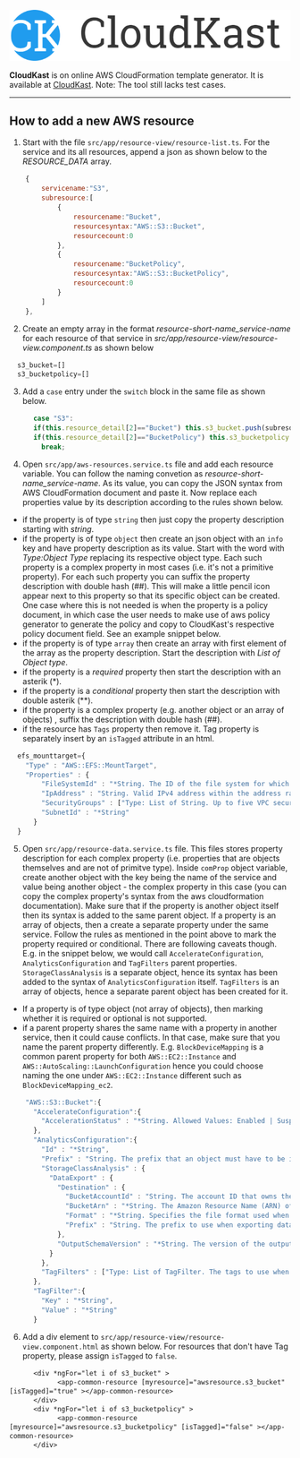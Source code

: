 ![CloudKast Logo](src/assets/img/cloudkast-logo.jpg)

**CloudKast** is on online AWS CloudFormation template generator. It is available at [CloudKast](https://krunal4amity.github.io). Note: The tool still lacks test cases.

---
## How to add a new AWS resource
1. Start with the file `src/app/resource-view/resource-list.ts`. For the service and its all resources, append a json as shown below to the *RESOURCE_DATA* array.

```javascript
    {
        servicename:"S3",
        subresource:[
            {
                resourcename:"Bucket",
                resourcesyntax:"AWS::S3::Bucket",
                resourcecount:0
            },
            {
                resourcename:"BucketPolicy",
                resourcesyntax:"AWS::S3::BucketPolicy",
                resourcecount:0
            }
        ]
    },
```

2. Create an empty array in the format *resource-short-name_service-name* for each resource of that service in *src/app/resource-view/resource-view.component.ts* as shown below

```javascript
  s3_bucket=[]
  s3_bucketpolicy=[]
```
3. Add a `case` entry under the `switch` block in the same file as shown below.

```javascript
      case "S3":
      if(this.resource_detail[2]=="Bucket") this.s3_bucket.push(subresource.resourcecount);
      if(this.resource_detail[2]=="BucketPolicy") this.s3_bucketpolicy.push(subresource.resourcecount);
        break;
```

4. Open `src/app/aws-resources.service.ts` file and add each resource variable. You can follow the naming convetion as *resource-short-name_service-name*. As its value, you can copy the JSON syntax from AWS CloudFormation document and paste it. Now replace each properties value by its description according to the rules shown below.
  - if the property is of type `string` then just copy the property description starting with *string*.
  - if the property is of type `object` then create an json object with an `info` key and have property description as its value. Start with the word with *Type:Object Type* replacing its respective object type. Each such property is a complex property in most cases (i.e. it's not a primitive property). For each such property you can suffix the property description with double hash (##). This will make a little pencil icon appear next to this property so that its specific object can be created. One case where this is not needed is when the property is a policy document, in which case the user needs to make use of aws policy generator to generate the policy and copy to CloudKast's respective policy document field. See an example snippet below.
  - if the property is of type `array` then create an array with first element of the array as the property description. Start the description with *List of Object type*.
  - if the property is a *required* property then start the description with an asterik (*).
  - if the property is a *conditional* property then start the description with double asterik (**).
  - if the property is a complex property (e.g. another object or an array of objects) , suffix the description with double hash (##).
  - if the resource has `Tags` property then remove it. Tag property is separately insert by an `isTagged` attribute in an html. 

```javascript
  efs_mounttarget={
    "Type" : "AWS::EFS::MountTarget",
    "Properties" : {
        "FileSystemId" : "*String. The ID of the file system for which to create the mount target.",
        "IpAddress" : "String. Valid IPv4 address within the address range of the specified subnet.",
        "SecurityGroups" : ["Type: List of String. Up to five VPC security group IDs, of the form sg-xxxxxxxx. These must be for the same VPC as subnet specified."],
        "SubnetId" : "*String"
      }
  }
```


5. Open `src/app/resource-data.service.ts` file. This files stores property description for each complex property (i.e. properties that are objects themselves and are not of primitve type). Inside `comProp` object variable, create another object with the key being the name of the service and value being another object - the complex property in this case (you can copy the complex property's syntax from the aws cloudformation documentation). Make sure that if the property is another object itself then its syntax is added to the same parent object. If a property is an array of objects, then a create a separate property under the same service. Follow the rules as mentioned in the point above to mark the property required or conditional. There are following caveats though. E.g. in the snippet below, we would call `AccelerateConfiguration`, `AnalyticsConfiguration` and `TagFilters` parent properties. `StorageClassAnalysis` is a separate object, hence its syntax has been added to the syntax of `AnalyticsConfiguration` itself. `TagFilters` is an array of objects, hence a separate parent object has been created for it.

  - If a property is of type object (not array of objects), then marking whether it is required or optional is not supported.
  - if a parent property shares the same name with a property in another service, then it could cause conflicts. In that case, make sure that you name the parent property differently. E.g. `BlockDeviceMapping` is a common parent property for both `AWS::EC2::Instance` and `AWS::AutoScaling::LaunchConfiguration` hence you could choose naming the one under `AWS::EC2::Instance` different such as `BlockDeviceMapping_ec2`. 

```javascript
    "AWS::S3::Bucket":{
      "AccelerateConfiguration":{
        "AccelerationStatus" : "*String. Allowed Values: Enabled | Suspended. "
      },
      "AnalyticsConfiguration":{
        "Id" : "*String",
        "Prefix" : "String. The prefix that an object must have to be included in the analytics results.",
        "StorageClassAnalysis" : {
          "DataExport" : {
            "Destination" : {
              "BucketAccountId" : "String. The account ID that owns the destination bucket. If no account ID is provided, the owner will not be validated prior to exporting data.",
              "BucketArn" : "*String. The Amazon Resource Name (ARN) of the bucket to which data is exported.",
              "Format" : "*String. Specifies the file format used when exporting data to Amazon S3.",
              "Prefix" : "String. The prefix to use when exporting data. The prefix is prepended to all results."
            },
            "OutputSchemaVersion" : "*String. The version of the output schema to use when exporting data. Must be V_1."
          }          
        },
        "TagFilters" : ["Type: List of TagFilter. The tags to use when evaluating an analytics filter. The analytics only includes objects that meet the filter's criteria. If no filter is specified, all of the contents of the bucket are included in the analysis.##" ]
      },
      "TagFilter":{
        "Key" : "*String",
        "Value" : "*String"
      }
```


6. Add a div element to `src/app/resource-view/resource-view.component.html` as shown below. For resources that don't have Tag property, please assign `isTagged` to `false`.  

```
      <div *ngFor="let i of s3_bucket" >
            <app-common-resource [myresource]="awsresource.s3_bucket" [isTagged]="true" ></app-common-resource>
      </div>                                          
      <div *ngFor="let i of s3_bucketpolicy" >
            <app-common-resource [myresource]="awsresource.s3_bucketpolicy" [isTagged]="false" ></app-common-resource>
      </div>                                          
```

